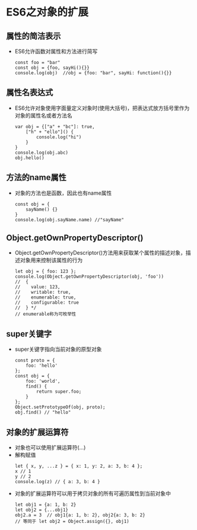 # ES6之对象的扩展
## 属性的简洁表示
- ES6允许函数对属性和方法进行简写
	```
	const foo = "bar"
	const obj = {foo, sayHi(){}}
	console.log(obj)  //obj = {foo: "bar", sayHi: function(){}}
	```

## 属性名表达式
- ES6允许对象使用字面量定义对象时(使用大括号)，把表达式放方括号里作为对象的属性名或者方法名
	```
	var obj = {["a" + "bc"]: true,
	    ["h" + "ello"]() {
	        console.log("hi")
	    }
	}
	console.log(obj.abc)
	obj.hello()
	
	```

## 方法的name属性
- 对象的方法也是函数，因此也有name属性
	```
	const obj = {
	    sayName() {}
	}
	console.log(obj.sayName.name) //"sayName"
	```

## Object.getOwnPropertyDescriptor()
- Object.getOwnPropertyDescriptor()方法用来获取某个属性的描述对象，描述对象用来控制该属性的行为
	```
	let obj = { foo: 123 };
	console.log(Object.getOwnPropertyDescriptor(obj, 'foo'))
	//  {
	//    value: 123,
	//    writable: true,
	//    enumerable: true,
	//    configurable: true
	//  } */
	// enumerable称为可枚举性
	```

## super关键字
- super关键字指向当前对象的原型对象
	```
	const proto = {
	    foo: 'hello'    
	};
	const obj = {
	    foo: 'world',
	    find() {
	        return super.foo;
	    }
	};
	Object.setPrototypeOf(obj, proto);
	obj.find() // "hello"
	```

## 对象的扩展运算符
- 对象也可以使用扩展运算符(...)
- 解构赋值
	```
	let { x, y, ...z } = { x: 1, y: 2, a: 3, b: 4 };
	x // 1
	y // 2
	console.log(z) // { a: 3, b: 4 }
	```
- 对象的扩展运算符可以用于拷贝对象的所有可遍历属性到当前对象中
	```
	let obj1 = {a: 1, b: 2}
	let obj2 = {...obj1}
	obj2.a = 3  // obj1{a: 1, b: 2}, obj2{a: 3, b: 2}
	// 等同于 let obj2 = Object.assign({}, obj1)
	```